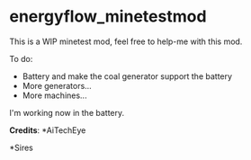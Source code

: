# energyflow_minetestmod
This is a WIP minetest mod, feel free to help-me with this mod.

To do:
- Battery and make the coal generator support the battery
- More generators...
- More machines...

I'm working now in the battery.

__Credits__:
*AiTechEye

*Sires
